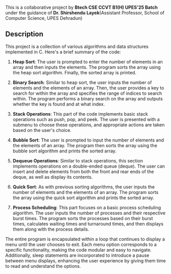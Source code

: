 
This is a collaborative project by **Btech CSE CCVT B1(H) UPES'25 Batch** 
under the guidance of **Dr. Shirshendu Layek**(Assistant Professor, School of Computer Science, UPES Dehradun)

## Description

This project is a collection of various algorithms and data structures implemented in C. Here's a brief summary of the code:

1. **Heap Sort**: The user is prompted to enter the number of elements in an array and then inputs the elements. The program sorts the array using the heap sort algorithm. Finally, the sorted array is printed.

2. **Binary Search**: Similar to heap sort, the user inputs the number of elements and the elements of an array. Then, the user provides a key to search for within the array and specifies the range of indices to search within. The program performs a binary search on the array and outputs whether the key is found and at what index.

3. **Stack Operations**: This part of the code implements basic stack operations such as push, pop, and peek. The user is presented with a submenu to choose these operations, and appropriate actions are taken based on the user's choice.

4. **Bubble Sort**: The user is prompted to input the number of elements and the elements of an array. The program then sorts the array using the bubble sort algorithm and prints the sorted array.

5. **Dequeue Operations**: Similar to stack operations, this section implements operations on a double-ended queue (deque). The user can insert and delete elements from both the front and rear ends of the deque, as well as display its contents.

6. **Quick Sort**: As with previous sorting algorithms, the user inputs the number of elements and the elements of an array. The program sorts the array using the quick sort algorithm and prints the sorted array.

7. **Process Scheduling**: This part focuses on a basic process scheduling algorithm. The user inputs the number of processes and their respective burst times. The program sorts the processes based on their burst times, calculates waiting times and turnaround times, and then displays them along with the process details.

The entire program is encapsulated within a loop that continues to display a menu until the user chooses to exit. Each menu option corresponds to a specific functionality, making the code modular and easy to navigate. Additionally, sleep statements are incorporated to introduce a pause between menu displays, enhancing the user experience by giving them time to read and understand the options.


